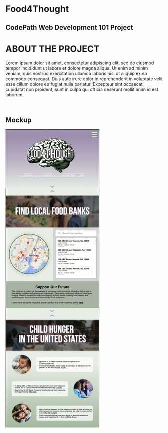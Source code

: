 # Food4Thought
CodePath Web Development 101 Project
---
<h1>ABOUT THE PROJECT</h1>
<p>Lorem ipsum dolor sit amet, consectetur adipiscing elit, sed do eiusmod tempor incididunt ut labore et dolore magna aliqua. Ut enim ad minim veniam, quis nostrud exercitation ullamco laboris nisi ut aliquip ex ea commodo consequat. Duis aute irure dolor in reprehenderit in voluptate velit esse cillum dolore eu fugiat nulla pariatur. Excepteur sint occaecat cupidatat non proident, sunt in culpa qui officia deserunt mollit anim id est laborum.</p>
<br>
<h2>Mockup</h2>
<img align="center" src="food4thought-figma-mockup.png" alt="Website mockup">
